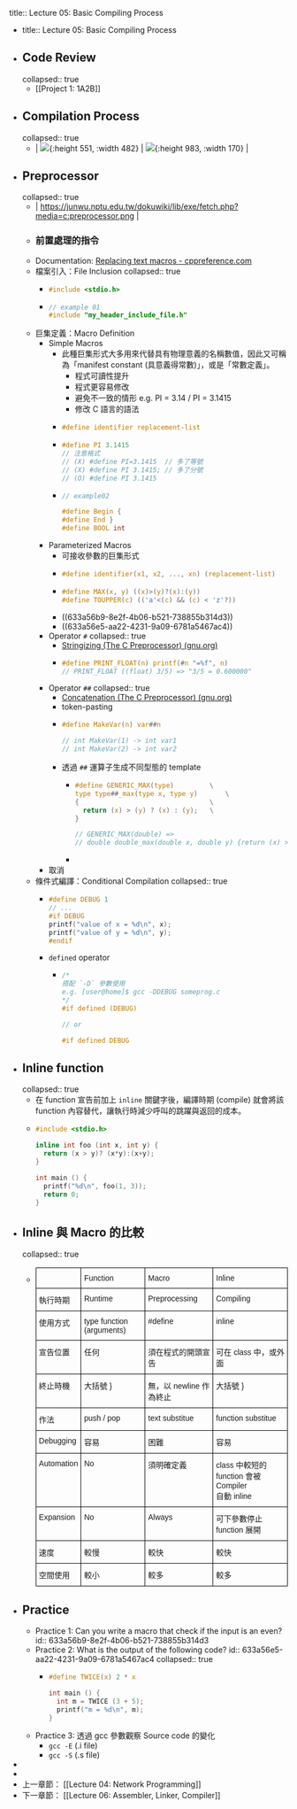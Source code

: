 title:: Lecture 05: Basic Compiling Process

- title:: Lecture 05: Basic Compiling Process
- ## Code Review
  collapsed:: true
	- [[Project 1: 1A2B]]
- ## Compilation Process
  collapsed:: true
	- | ![](https://static.javatpoint.com/cpages/images/compilation-process-in-c2.png){:height 551, :width 482} | ![](https://static.javatpoint.com/cpages/images/compilation-process-in-c3.png){:height 983, :width 170} |
- ## Preprocessor
  collapsed:: true
	- | https://junwu.nptu.edu.tw/dokuwiki/lib/exe/fetch.php?media=c:preprocessor.png |
	- ### 前置處理的指令
	- Documentation: [Replacing text macros - cppreference.com](https://en.cppreference.com/w/cpp/preprocessor/replace)
	- 檔案引入：File Inclusion
	  collapsed:: true
		- ```C
		  #include <stdio.h>
		  ```
		- ```c
		  // example 01
		  #include "my_header_include_file.h"
		  ```
	- 巨集定義：Macro Definition
		- Simple Macros
			- 此種巨集形式大多用來代替具有物理意義的名稱數值，因此又可稱為「manifest constant (具意義得常數)」，或是「常數定義」。
				- 程式可讀性提升
				- 程式更容易修改
				- 避免不一致的情形 e.g. PI = 3.14 / PI = 3.1415
				- 修改 C 語言的語法
			- ```c
			  #define identifier replacement-list
			  ```
			- ```c
			  #define PI 3.1415
			  // 注意格式
			  // (X) #define PI=3.1415  // 多了等號
			  // (X) #define PI 3.1415; // 多了分號
			  // (O) #define PI 3.1415
			  ```
			- ```c
			  // example02
			  
			  #define Begin {
			  #define End }
			  #define BOOL int
			  ```
		- Parameterized Macros
			- 可接收參數的巨集形式
			- ```c
			  #define identifier(x1, x2, ..., xn) (replacement-list)
			  ```
			- ```c
			  #define MAX(x, y) ((x)>(y)?(x):(y))
			  #define TOUPPER(c) (('a'<(c) && (c) < 'z'?))
			  ```
			- ((633a56b9-8e2f-4b06-b521-738855b314d3))
			- ((633a56e5-aa22-4231-9a09-6781a5467ac4))
		- Operator `#`
		  collapsed:: true
			- [Stringizing (The C Preprocessor) (gnu.org)](https://gcc.gnu.org/onlinedocs/cpp/Stringizing.html)
			- ```c
			  #define PRINT_FLOAT(n) printf(#n "=%f", n)
			  // PRINT_FLOAT ((float) 3/5) => "3/5 = 0.600000"
			  ```
		- Operator `##`
		  collapsed:: true
			- [Concatenation (The C Preprocessor) (gnu.org)](https://gcc.gnu.org/onlinedocs/cpp/Concatenation.html)
			- token-pasting
			- ```C
			  #define MakeVar(n) var##n
			  
			  // int MakeVar(1) -> int var1
			  // int MakeVar(2) -> int var2
			  ```
			- 透過 `##` 運算子生成不同型態的 template
				- ```C
				  #define GENERIC_MAX(type)			\
				  type type##_max(type x, type y)		\
				  {									\
				  	return (x) > (y) ? (x) : (y);	\
				  }
				  
				  // GENERIC_MAX(double) =>
				  // double double_max(double x, double y) {return (x) > (y)? (x) : (y); }
				  ```
				-
		- 取消
	- 條件式編譯：Conditional Compilation
	  collapsed:: true
		- ```C
		  #define DEBUG 1
		  // ...
		  #if DEBUG
		  printf("value of x = %d\n", x);
		  printf("value of y = %d\n", y);
		  #endif
		  ```
		- `defined` operator
			- ```C
			  /*
			  搭配 `-D` 參數使用
			  e.g. [user@home]$ gcc -DDEBUG someprog.c
			  */
			  #if defined (DEBUG)
			  
			  // or 
			  
			  #if defined DEBUG
			  ```
- ## Inline function
  collapsed:: true
	- 在 function 宣告前加上 `inline` 關鍵字後，編譯時期 (compile) 就會將該 function 內容替代，讓執行時減少呼叫的跳躍與返回的成本。
	- ```C
	  #include <stdio.h>
	  
	  inline int foo (int x, int y) {
	    return (x > y)? (x*y):(x+y);
	  }
	  
	  int main () {
	    printf("%d\n", foo(1, 3));
	    return 0;
	  }
	  ```
- ## Inline 與 Macro 的比較
  collapsed:: true
	- <style type="text/css">
	  .tg  {border-collapse:collapse;border-spacing:0;}
	  .tg td{border-color:black;border-style:solid;border-width:1px;font-family:Arial, sans-serif;font-size:14px;
	    overflow:hidden;padding:10px 5px;word-break:normal;}
	  .tg th{border-color:black;border-style:solid;border-width:1px;font-family:Arial, sans-serif;font-size:14px;
	    font-weight:normal;overflow:hidden;padding:10px 5px;word-break:normal;}
	  .tg .tg-0lax{text-align:left;vertical-align:top}
	  </style>
	  <table class="tg">
	  <thead>
	    <tr>
	      <th class="tg-0lax"></th>
	      <th class="tg-0lax">Function</th>
	      <th class="tg-0lax">Macro</th>
	      <th class="tg-0lax">Inline</th>
	    </tr>
	  </thead>
	  <tbody>
	    <tr>
	      <td class="tg-0lax">執行時期</td>
	      <td class="tg-0lax">Runtime</td>
	      <td class="tg-0lax">Preprocessing</td>
	      <td class="tg-0lax">Compiling</td>
	    </tr>
	    <tr>
	      <td class="tg-0lax">使用方式</td>
	      <td class="tg-0lax">type function (arguments)</td>
	      <td class="tg-0lax">#define</td>
	      <td class="tg-0lax">inline</td>
	    </tr>
	    <tr>
	      <td class="tg-0lax">宣告位置</td>
	      <td class="tg-0lax">任何</td>
	      <td class="tg-0lax"><span style="font-weight:400;font-style:normal">須在程式的開頭宣告</span></td>
	      <td class="tg-0lax"><span style="font-weight:400;font-style:normal">可在 class 中，或外面</span></td>
	    </tr>
	    <tr>
	      <td class="tg-0lax">終止時機</td>
	      <td class="tg-0lax">大括號 }</td>
	      <td class="tg-0lax"><span style="font-weight:400;font-style:normal">無，以 newline 作為終止</span></td>
	      <td class="tg-0lax"><span style="font-weight:400;font-style:normal">大括號 }</span></td>
	    </tr>
	    <tr>
	      <td class="tg-0lax">作法</td>
	      <td class="tg-0lax">push / pop </td>
	      <td class="tg-0lax">text substitue</td>
	      <td class="tg-0lax">function substitue</td>
	    </tr>
	    <tr>
	      <td class="tg-0lax">Debugging </td>
	      <td class="tg-0lax">容易</td>
	      <td class="tg-0lax">困難</td>
	      <td class="tg-0lax">容易</td>
	    </tr>
	    <tr>
	      <td class="tg-0lax">Automation</td>
	      <td class="tg-0lax">No</td>
	      <td class="tg-0lax">須明確定義</td>
	      <td class="tg-0lax">class 中較短的 function 會被 Compiler <br>自動 inline</td>
	    </tr>
	    <tr>
	      <td class="tg-0lax">Expansion</td>
	      <td class="tg-0lax">No</td>
	      <td class="tg-0lax">Always</td>
	      <td class="tg-0lax"><span style="font-weight:400;font-style:normal">可下參數停止 function 展開</span></td>
	    </tr>
	    <tr>
	      <td class="tg-0lax">速度</td>
	      <td class="tg-0lax">較慢</td>
	      <td class="tg-0lax">較快</td>
	      <td class="tg-0lax">較快</td>
	    </tr>
	    <tr>
	      <td class="tg-0lax">空間使用</td>
	      <td class="tg-0lax">較小</td>
	      <td class="tg-0lax">較多</td>
	      <td class="tg-0lax">較多</td>
	    </tr>
	  </tbody>
	  </table>
- ## Practice
	- Practice 1: Can you write a macro that check if the input is an even?
	  id:: 633a56b9-8e2f-4b06-b521-738855b314d3
	- Practice 2: What is the output of the following code?
	  id:: 633a56e5-aa22-4231-9a09-6781a5467ac4
	  collapsed:: true
		- ```C
		  #define TWICE(x) 2 * x
		  
		  int main () {
		    int m = TWICE (3 + 5);
		    printf("m = %d\n", m);
		  }
		  ```
	- Practice 3: 透過 gcc 參數觀察 Source code 的變化
		- `gcc -E` (.i file)
		- `gcc -S` (.s file)
-
-
- 上一章節： [[Lecture 04: Network Programming]]
- 下一章節： [[Lecture 06: Assembler, Linker, Compiler]]